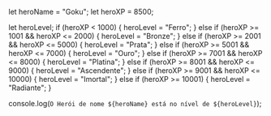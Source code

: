let heroName = "Goku";
let heroXP = 8500;

let heroLevel;
if (heroXP < 1000) {
  heroLevel = "Ferro";
} else if (heroXP >= 1001 && heroXP <= 2000) {
  heroLevel = "Bronze";
} else if (heroXP >= 2001 && heroXP <= 5000) {
  heroLevel = "Prata";
} else if (heroXP >= 5001 && heroXP <= 7000) {
  heroLevel = "Ouro";
} else if (heroXP >= 7001 && heroXP <= 8000) {
  heroLevel = "Platina";
} else if (heroXP >= 8001 && heroXP <= 9000) {
  heroLevel = "Ascendente";
} else if (heroXP >= 9001 && heroXP <= 10000) {
  heroLevel = "Imortal";
} else if (heroXP >= 10001) {
  heroLevel = "Radiante";
}

console.log(`O Herói de nome ${heroName} está no nível de ${heroLevel}`);
